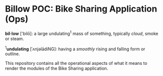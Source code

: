 # Billow POC: Bike Sharing Application (Ops)
**bil·low** ['bilō]: a large undulating<sup>1</sup> mass of something, typically *cloud*, smoke or steam.

<sup>1</sup>**undulating** [ˈʌnjəlādiNG]: having a *smoothly* rising and falling form or outline.

This repository contains all the operational aspects of what it means to render the modules of the Bike Sharing application.
